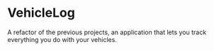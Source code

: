 # VehicleLog
A refactor of the previous projects, an application that lets you track everything you do with your vehicles. 
